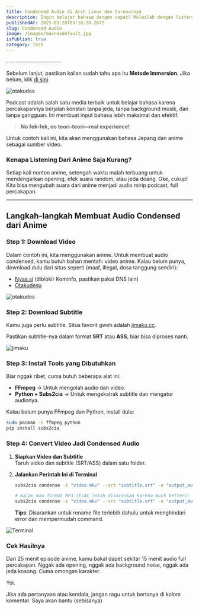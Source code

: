 ```yaml
---
title: Condensed Audio di Arch Linux dan turunannya
description: Ingin belajar bahasa dengan cepat? Mulailah dengan listening dari audio, cara super efektif!
publishedAt: 2025-03-20T03:16:28.267Z
slug: Condensed Audio
image: /images/maxresdefault.jpg
isPublish: true
category: Tech
---
```

\-﻿----------------------

Sebelum lanjut, pastikan kalian sudah tahu apa itu **Metode Immersion**. Jika belum, klik [di sini](https://fuji-halim-rabani.netlify.app/posts/Metode%20Immersion).

![otakudes](/images/maxresdefault.jpg "otakudes")

Podcast adalah salah satu media terbaik untuk belajar bahasa karena percakapannya berjalan konstan tanpa jeda, tanpa background musik, dan tanpa gangguan. Ini membuat input bahasa lebih maksimal dan efektif.

> **No fek-fek, no teori-teori—real experience!**

Untuk contoh kali ini, kita akan menggunakan bahasa Jepang dan anime sebagai sumber video.

### Kenapa Listening Dari Anime Saja Kurang?

Setiap kali nonton anime, setengah waktu malah terbuang untuk mendengarkan opening, efek suara random, atau jeda doang. Oke, cukup! Kita bisa mengubah suara dari anime menjadi audio mirip podcast, full percakapan.

- - -

## Langkah-langkah Membuat Audio Condensed dari Anime

### **Step 1: Download Video**

Dalam contoh ini, kita menggunakan anime. Untuk membuat audio condensed, kamu butuh bahan mentah: video anime. Kalau belum punya, download dulu dari situs seperti (maaf, illegal, dosa tanggung sendiri):

* [Nyaa.si](https://nyaa.si) (diblokir Kominfo, pastikan pakai DNS lain)
* [Otakudesu](https://otakudesu.lol)

![otakudes](/images/0700f73a-1a10-43e2-b467-3f1703f64893.jpeg "otakudes")

### **Step 2: Download Subtitle**

Kamu juga perlu subtitle. Situs favorit gweh adalah [jimaku.cc](https://jimaku.cc).

Pastikan subtitle-nya dalam format **SRT** atau **ASS**, biar bisa diproses nanti.

![jimaku](/images/screenshot-from-2025-03-20-11-37-24.png "jimaku")

### **Step 3: Install Tools yang Dibutuhkan**

Biar nggak ribet, cuma butuh beberapa alat ini:

* **FFmpeg** → Untuk mengolah audio dan video.
* **Python + Subs2cia** → Untuk mengekstrak subtitle dan mengatur audionya.

Kalau belum punya FFmpeg dan Python, install dulu:

```bash
sudo pacman -S ffmpeg python
pip install subs2cia
```

### **Step 4: Convert Video Jadi Condensed Audio**

1. **Siapkan Video dan Subtitle**\
   Taruh video dan subtitle (SRT/ASS) dalam satu folder.
2. **Jalankan Perintah Ini di Terminal**

   ```bash
   subs2cia condense -i "video.mkv" --srt "subtitle.srt" -o "output_audio.flac"

   # Kalau mau format MP3 (FLAC lebih disarankan karena much better):
   subs2cia condense -i "video.mkv" --srt "subtitle.srt" -o "output_audio.mp3"
   ```

   **Tips**: Disarankan untuk rename file terlebih dahulu untuk menghindari error dan mempermudah command.

![Terminal](/images/screenshot-from-2025-03-20-11-52-57.png "Terminal")

### **Cek Hasilnya**

Dari 25 menit episode anime, kamu bakal dapet sekitar 15 menit audio full percakapan. Nggak ada opening, nggak ada background noise, nggak ada jeda kosong. Cuma omongan karakter.

Y﻿oi.

Jika ada pertanyaan atau kendala, jangan ragu untuk bertanya di kolom komentar. Saya akan bantu (sebisanya)